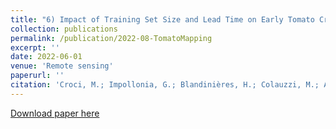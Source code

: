 ```yaml
---
title: "6) Impact of Training Set Size and Lead Time on Early Tomato Crop Mapping Accuracy"
collection: publications
permalink: /publication/2022-08-TomatoMapping
excerpt: ''
date: 2022-06-01
venue: 'Remote sensing'
paperurl: ''
citation: 'Croci, M.; Impollonia, G.; Blandinières, H.; Colauzzi, M.; Amaducci, S. Impact of Training Set Size and Lead Time on Early Tomato Crop Mapping Accuracy. Remote Sens. 2022, 14, 4540. https://doi.org/10.3390/rs14184540'
---
```


[Download paper here](https://www.mdpi.com/2072-4292/14/18/4540)
